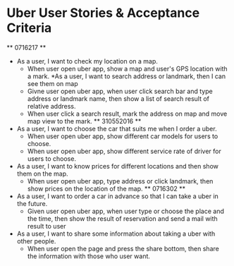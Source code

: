 # Uber User Stories & Acceptance Criteria
** 0716217 **
* As a user, I want to check my location on a map.
    * When user open uber app, show a map and user's GPS location with a mark.
*As a user, I want to search address or landmark, then I can see them on map
    * Givne user open uber app, when user click search bar and type address or landmark name, then show a list of search result of relative address.
    * When user click a search result, mark the address on map and move map view to the mark.
** 310552016 **
* As a user, I want to choose the car that suits me when I order a uber.
    * When user open uber app, show different car models for users to choose.
    * When user open uber app, show different service rate of driver for users to choose.
* As a user, I want to know prices for different locations and then show them on the map.
    * When user open uber app, type address or click landmark, then show prices on the location of the map.
** 0716302 **
* As a user, I want to order a car in advance so that I can take a uber in the future.
    * Given user open uber app, when user type or choose the place and the time, then show the result of reservation and send a mail with result to user 
* As a user, I want to share some information about taking a uber with other people.
    * When user open the page and press the share bottom, then share the information with those who user want.
